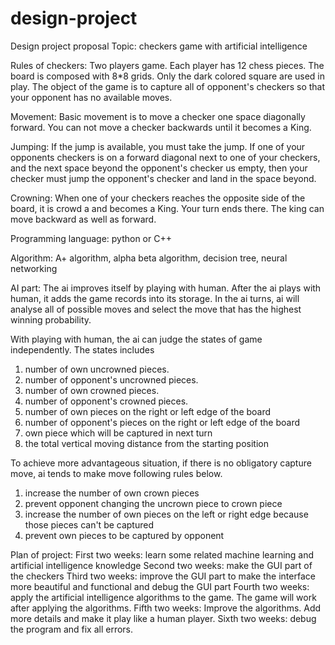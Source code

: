 # design-project
Design project proposal
Topic: checkers game with artificial intelligence

 

Rules of checkers: Two players game. Each player has 12 chess pieces. The board is composed with 8*8 grids. Only the dark colored square 
are used in play. The object of the game is to capture all of opponent's checkers so that your opponent has no available moves. 

Movement: Basic movement is to move a checker one space diagonally forward. You can not move a checker backwards until it becomes a King. 

Jumping: If the jump is available, you must take the jump. If one of your opponents checkers is on a forward diagonal next to one of your
checkers, and the next space beyond the opponent's checker us empty, then your checker must jump the opponent's checker and land in the
space beyond.

Crowning: When one of your checkers reaches the opposite side of the board, it is crowd a and becomes a King. Your turn ends there. The 
king can move backward as well as forward.

Programming language: python or C++

Algorithm: A+ algorithm, alpha beta algorithm, decision tree, neural networking

AI part: The ai improves itself by playing with human. After the ai plays with human, it adds the game records into its storage. In the ai turns, ai will analyse all of possible moves and select the move that has the highest winning probability.

With playing with human, the ai can judge the states of game independently. The states includes 
1. number of own uncrowned pieces. 
2. number of opponent's uncrowned pieces. 
3. number of own crowned pieces.
4. number of opponent's crowned pieces. 
5. number of own pieces on the right or left edge of the board 
6. number of opponent's pieces on the right or left edge of the board 
7. own piece which will be captured in next turn
8. the total vertical moving distance from the starting position

To achieve more advantageous situation, if there is no obligatory capture move, ai tends to make move following rules below.
1. increase the number of own crown pieces
2. prevent opponent changing the uncrown piece to crown piece
3. increase the number of own pieces on the left or right edge because those pieces can't be captured
4. prevent own pieces to be captured by opponent






Plan of project: 
First two weeks: learn some related machine learning and artificial intelligence knowledge 
Second two weeks: make the GUI part of the checkers 
Third two weeks: improve the GUI part to make the interface more beautiful and functional and debug the GUI part
Fourth two weeks: apply the artificial intelligence algorithms to the game. The game will work after applying the algorithms.
Fifth two weeks: Improve the algorithms. Add more details and make it play like a human player.
Sixth two weeks: debug the program and fix all errors.
